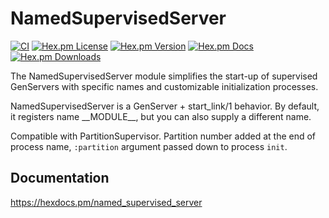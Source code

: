 
# NamedSupervisedServer

[![CI](https://github.com/pertsevds/named_supervised_server/actions/workflows/ci.yml/badge.svg)](https://github.com/pertsevds/named_supervised_server/actions/workflows/ci.yml)
[![Hex.pm License](https://img.shields.io/hexpm/l/named_supervised_server)](https://hex.pm/packages/named_supervised_server)
[![Hex.pm Version](https://img.shields.io/hexpm/v/named_supervised_server)](https://hex.pm/packages/named_supervised_server)
[![Hex.pm Docs](https://img.shields.io/badge/hex-docs-lightgreen)](https://hexdocs.pm/named_supervised_server)
[![Hex.pm Downloads](https://img.shields.io/hexpm/dt/named_supervised_server)](https://hex.pm/packages/named_supervised_server)

The NamedSupervisedServer module simplifies the start-up of supervised GenServers with specific names and customizable initialization processes.

NamedSupervisedServer is a GenServer + start\_link/1 behavior. By default, it registers name \_\_MODULE\_\_, but you can also supply a different name.

Compatible with PartitionSupervisor. Partition number added at the end of process name, `:partition` argument passed down to process `init`.

## Documentation

<https://hexdocs.pm/named_supervised_server>
